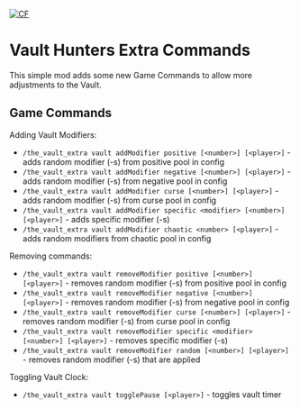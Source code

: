<a href="https://www.curseforge.com/minecraft/mc-mods/vault-hunters-extra-game-commands"><img src="http://cf.way2muchnoise.eu/917565.svg" alt="CF"></a>

# Vault Hunters Extra Commands

This simple mod adds some new Game Commands to allow more adjustments to the Vault.

## Game Commands

Adding Vault Modifiers:
- `/the_vault_extra vault addModifier positive [<number>] [<player>]` - adds random modifier (-s) from positive pool in config
- `/the_vault_extra vault addModifier negative [<number>] [<player>]` - adds random modifier (-s) from negative  pool in config
- `/the_vault_extra vault addModifier curse [<number>] [<player>]` - adds random modifier (-s) from curse pool in config
- `/the_vault_extra vault addModifier specific <modifier> [<number>] [<player>]` - adds specific modifier (-s)
- `/the_vault_extra vault addModifier chaotic <number> [<player>]` - adds random modifiers from chaotic pool in config

Removing commands:
- `/the_vault_extra vault removeModifier positive [<number>] [<player>]` - removes random modifier (-s) from positive pool in config
- `/the_vault_extra vault removeModifier negative [<number>] [<player>]` - removes random modifier (-s) from negative  pool in config
- `/the_vault_extra vault removeModifier curse [<number>] [<player>]` - removes random modifier (-s) from curse pool in config
- `/the_vault_extra vault removeModifier specific <modifier> [<number>] [<player>]` - removes specific modifier (-s)
- `/the_vault_extra vault removeModifier random [<number>] [<player>]` - removes random modifier (-s) that are applied 

Toggling Vault Clock:
- `/the_vault_extra vault togglePause [<player>]` - toggles vault timer